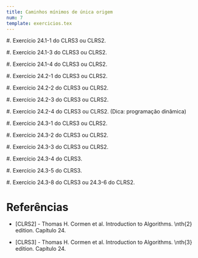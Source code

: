 ```yaml
---
title: Caminhos mínimos de única origem
num: 7
template: exercicios.tex
---
```


#. Exercício 24.1-1 do CLRS3 ou CLRS2.

#. Exercício 24.1-3 do CLRS3 ou CLRS2. <!-- + !-->

#. Exercício 24.1-4 do CLRS3 ou CLRS2. <!-- + !-->

#. Exercício 24.2-1 do CLRS3 ou CLRS2. <!-- + !-->

#. Exercício 24.2-2 do CLRS3 ou CLRS2.

#. Exercício 24.2-3 do CLRS3 ou CLRS2.

#. Exercício 24.2-4 do CLRS3 ou CLRS2. (Dica: programação dinâmica)

#. Exercício 24.3-1 do CLRS3 ou CLRS2.

#. Exercício 24.3-2 do CLRS3 ou CLRS2. <!-- + !-->

#. Exercício 24.3-3 do CLRS3 ou CLRS2.

#. Exercício 24.3-4 do CLRS3.          <!-- + !-->

#. Exercício 24.3-5 do CLRS3.

#. Exercício 24.3-8 do CLRS3 ou 24.3-6 do CLRS2.


# Referências

-   [CLRS2] - Thomas H. Cormen et al. Introduction to Algorithms. \nth{2} edition. Capítulo 24.

-   [CLRS3] - Thomas H. Cormen et al. Introduction to Algorithms. \nth{3} edition. Capítulo 24.

<!-- vim: set spell spelllang=pt_br: -->
